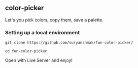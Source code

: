 ## color-picker

Let's you pick colors, copy them, save a palette.

### Setting up a local environment

```
git clone https://github.com/suryanshmak/fun-color-picker/
```

```
cd fun-color-picker
```

Open with Live Server and enjoy!
